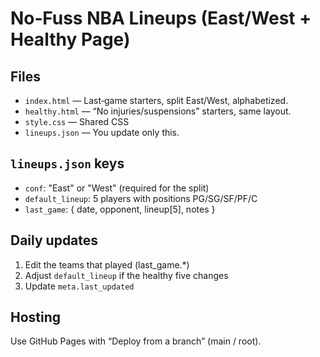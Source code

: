 
# No‑Fuss NBA Lineups (East/West + Healthy Page)

## Files
- `index.html` — Last‑game starters, split East/West, alphabetized.
- `healthy.html` — “No injuries/suspensions” starters, same layout.
- `style.css` — Shared CSS
- `lineups.json` — You update only this.

## `lineups.json` keys
- `conf`: "East" or "West" (required for the split)
- `default_lineup`: 5 players with positions PG/SG/SF/PF/C
- `last_game`: { date, opponent, lineup[5], notes }

## Daily updates
1) Edit the teams that played (last_game.*)  
2) Adjust `default_lineup` if the healthy five changes  
3) Update `meta.last_updated`

## Hosting
Use GitHub Pages with “Deploy from a branch” (main / root).

